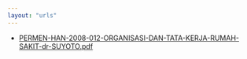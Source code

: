 ```yaml
---
layout: "urls"
---
```

* [PERMEN-HAN-2008-012-ORGANISASI-DAN-TATA-KERJA-RUMAH-SAKIT-dr-SUYOTO.pdf](PERMEN-HAN-2008-012-ORGANISASI-DAN-TATA-KERJA-RUMAH-SAKIT-dr-SUYOTO.pdf)
